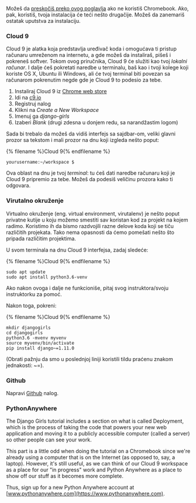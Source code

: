 Možeš da [preskočiš preko ovog poglavlja](http://tutorial.djangogirls.org/en/installation/#install-python) ako ne koristiš Chromebook. Ako, pak, koristiš, tvoja instalacija će teći nešto drugačije. Možeš da zanemariš ostatak uputstva za instalaciju.

### Cloud 9

Cloud 9 je alatka koja predstavlja uređivač koda i omogućava ti pristup računaru umreženom na internetu, a gde možeš da instaliraš, pišeš i pokreneš softver. Tokom ovog priručnika, Cloud 9 će služiti kao tvoj *lokalni računar*. I dalje ćeš pokretati naredbe u terminalu, baš kao i tvoji kolege koji koriste OS X, Ubuntu ili Windows, ali će tvoj terminal biti povezan sa računarom pokrenutim negde gde je Cloud 9 to podesio za tebe.

1. Instaliraj Cloud 9 iz [Chrome web store](https://chrome.google.com/webstore/detail/cloud9/nbdmccoknlfggadpfkmcpnamfnbkmkcp)
2. Idi na [c9.io](https://c9.io)
3. Registruj nalog
4. Klikni na *Create a New Workspace*
5. Imenuj ga *django-girls*
6. Izaberi *Blank* (drugi zdesna u donjem redu, sa narandžastim logom)

Sada bi trebalo da možeš da vidiš interfejs sa sajdbar-om, veliki glavni prozor sa tekstom i mali prozor na dnu koji izgleda nešto poput:

{% filename %}Cloud 9{% endfilename %}

    yourusername:~/workspace $
    

Ova oblast na dnu je tvoj *terminal*: tu ćeš dati naredbe računaru koji je Cloud 9 pripremio za tebe. Možeš da podesiš veličinu prozora kako ti odgovara.

### Virutalno okruženje

Virtualno okruženje (eng. virtual environment, virutalenv) je nešto poput privatne kutije u koju možemo smestiti sav koristan kod za projekt na kojem radimo. Koristimo ih da bismo razdvojili razne delove koda koji se tiču različitih projekata. Tako nema opasnosti da ćemo pomešati nešto što pripada različitim projektima.

U svom terminala na dnu Cloud 9 interfejsa, zadaj sledeće:

{% filename %}Cloud 9{% endfilename %}

    sudo apt update
    sudo apt install python3.6-venv
    

Ako nakon ovoga i dalje ne funkcioniše, pitaj svog instruktora/svoju instruktorku za pomoć.

Nakon toga, pokreni:

{% filename %}Cloud 9{% endfilename %}

    mkdir djangogirls
    cd djangogirls
    python3.6 -mvenv myvenv
    source myvenv/bin/activate
    pip install django~=1.11.0
    

(Obrati pažnju da smo u poslednjoj liniji koristili tildu praćenu znakom jednakosti: ~=).

### Github

Napravi [Github](https://github.com) nalog.

### PythonAnywhere

The Django Girls tutorial includes a section on what is called Deployment, which is the process of taking the code that powers your new web application and moving it to a publicly accessible computer (called a server) so other people can see your work.

This part is a little odd when doing the tutorial on a Chromebook since we're already using a computer that is on the Internet (as opposed to, say, a laptop). However, it's still useful, as we can think of our Cloud 9 workspace as a place for our "in progress" work and Python Anywhere as a place to show off our stuff as it becomes more complete.

Thus, sign up for a new Python Anywhere account at [www.pythonanywhere.com](https://www.pythonanywhere.com).